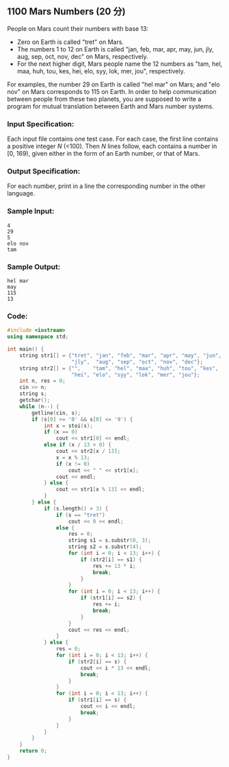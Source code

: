 ##  **1100 Mars Numbers (20 分)** 

People on Mars count their numbers with base 13:

- Zero on Earth is called "tret" on Mars.
- The numbers 1 to 12 on Earth is called "jan, feb, mar, apr, may, jun, jly, aug, sep, oct, nov, dec" on Mars, respectively.
- For the next higher digit, Mars people name the 12 numbers as "tam, hel, maa, huh, tou, kes, hei, elo, syy, lok, mer, jou", respectively.

For examples, the number 29 on Earth is called "hel mar" on Mars; and "elo nov" on Mars corresponds to 115 on Earth. In order to help communication between people from these two planets, you are supposed to write a program for mutual translation between Earth and Mars number systems.

### Input Specification:

Each input file contains one test case. For each case, the first line contains a positive integer *N* (<100). Then *N* lines follow, each contains a number in [0, 169), given either in the form of an Earth number, or that of Mars.

### Output Specification:

For each number, print in a line the corresponding number in the other language.

### Sample Input:

```in
4
29
5
elo nov
tam
```

### Sample Output:

```out
hel mar
may
115
13
```

### Code:

```c++
#include <iostream>
using namespace std;

int main() {
    string str1[] = {"tret", "jan", "feb", "mar", "apr", "may", "jun",
                     "jly",  "aug", "sep", "oct", "nov", "dec"};
    string str2[] = {"",    "tam", "hel", "maa", "huh", "tou", "kes",
                     "hei", "elo", "syy", "lok", "mer", "jou"};
    int n, res = 0;
    cin >> n;
    string s;
    getchar();
    while (n--) {
        getline(cin, s);
        if (s[0] >= '0' && s[0] <= '9') {
            int x = stoi(s);
            if (x == 0)
                cout << str1[0] << endl;
            else if (x / 13 > 0) {
                cout << str2[x / 13];
                x = x % 13;
                if (x != 0)
                    cout << " " << str1[x];
                cout << endl;
            } else {
                cout << str1[x % 13] << endl;
            }
        } else {
            if (s.length() > 3) {
                if (s == "tret")
                    cout << 0 << endl;
                else {
                    res = 0;
                    string s1 = s.substr(0, 3);
                    string s2 = s.substr(4);
                    for (int i = 0; i < 13; i++) {
                        if (str2[i] == s1) {
                            res += 13 * i;
                            break;
                        }
                    }
                    for (int i = 0; i < 13; i++) {
                        if (str1[i] == s2) {
                            res += i;
                            break;
                        }
                    }
                    cout << res << endl;
                }
            } else {
                res = 0;
                for (int i = 0; i < 13; i++) {
                    if (str2[i] == s) {
                        cout << i * 13 << endl;
                        break;
                    }
                }
                for (int i = 0; i < 13; i++) {
                    if (str1[i] == s) {
                        cout << i << endl;
                        break;
                    }
                }
            }
        }
    }
    return 0;
}
```

